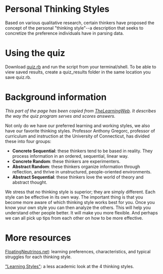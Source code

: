 # Personal Thinking Styles
Based on various qualitative research, certain thinkers have proposed the concept of the personal "thinking
style"--a description that seeks to concretize the preference individuals have in parsing data.

# Using the quiz 
Download [quiz.rb](https://github.com/mindplace/nifty_things/blob/master/thinking_style_quiz/quiz.rb) 
and run the script from your terminal/shell. To be able to view saved results, create a quiz_results 
folder in the same location you save quiz.rb. 

# Background information
*This part of the page has been copied from [TheLearningWeb](http://www.thelearningweb.net/personalthink.html).*
*It describes the way the quiz program serves and scores answers.*

Not only do we have our preferred learning and working styles, we also have our 
favorite thinking styles. Professor Anthony Gregorc, professor of curriculum and 
instruction at the University of Connecticut, has divided these into four groups:

- <b>Concrete Sequential</b>: these thinkers tend to be based in reality. They process information in an ordered, sequential, linear way.
- <b>Concrete Random</b>: these thinkers are experimenters.
- <b>Abstract Random</b>: these thinkers organize information through reflection, and thrive in unstructured, people-oriented environments.
- <b>Abstract Sequential</b>: these thinkers love the world of theory and abstract thought.

We stress that no thinking style is superior; they are simply different. Each style 
can be effective in its own way. The important thing is that you become more aware of 
which thinking style works best for you. Once you know your own style you can then 
analyze the others. This will help you understand other people better. It will make 
you more flexible. And perhaps we can all pick up tips from each other on how to be 
more effective.

# More resources
[FloatingNeutrinos.net](http://www.floatingneutrinos.com/Message/arcs/links_on_abstractrandom.htm): learning 
preferences, characteristics, and typical struggles for each thinking style.

["Learning Styles"](http://sourcesofinsight.com/concrete-abstract-random-and-sequential/): a
less academic look at the 4 thinking styles.
